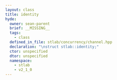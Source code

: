 ```yaml
---
layout: class
title: identity
hyde:
  owner: sean-parent
  brief: __MISSING__
  tags:
    - class
  defined_in_file: stlab/concurrency/channel.hpp
  declaration: "\nstruct stlab::identity;"
  ctor: unspecified
  dtor: unspecified
  namespace:
    - stlab
    - v2_1_0
---
```

